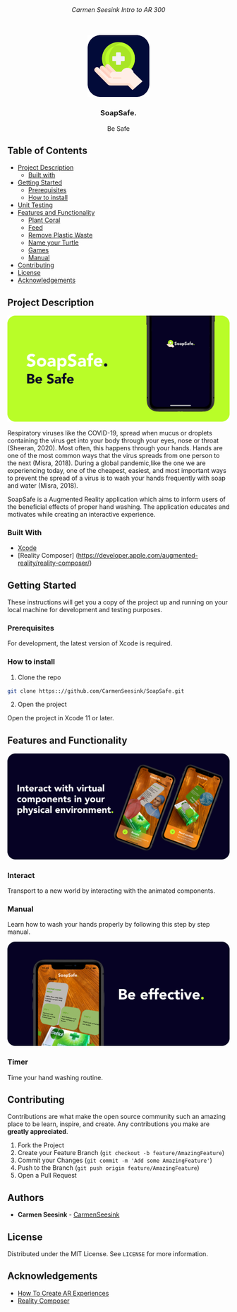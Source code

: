 <!-- PROJECT LOGO -->
<br />
<h6 align="center">Carmen Seesink Intro to AR 300</h6>
<p align="center">
</br>
   
  <a href="https://github.com/CarmenSeesink/SoapSafe ">
    <img src="Images/logo.png" alt="Logo" width="140" height="140">
  </a>
  
  <h3 align="center">SoapSafe.</h3>

  <p align="center">
    Be Safe
  </p>


<!-- TABLE OF CONTENTS -->
## Table of Contents

* [Project Description](#project-description)
  * [Built with](#built-with)
* [Getting Started](#getting-started)
  * [Prerequisites](#prerequisites)
  * [How to install](#how-to-install)
* [Unit Testing](#unit-testing)
* [Features and Functionality](#features-and-functionality)
   * [Plant Coral](#plant-coral)
   * [Feed](#multiplayer)
   * [Remove Plastic Waste](#sentences-and-score)
   * [Name your Turtle](#name-your-turtle)
   * [Games](#games)
   * [Manual](#manual)
* [Contributing](#contributing)
* [License](#license)
* [Acknowledgements](#acknowledgements)



<!--PROJECT DESCRIPTION-->
## Project Description

![image1][image1]

Respiratory viruses like the COVID-19, spread when mucus or droplets containing the virus get into your body through your eyes, nose or throat (Sheeran, 2020). Most often, this happens through your hands. Hands are one of the most common ways that the virus spreads from one person to the next (Misra, 2018). During a global pandemic,like the one we are experiencing today, one of the cheapest, easiest, and most important ways to prevent the spread of a virus is to wash your hands frequently with soap and water (Misra, 2018). 

SoapSafe is a Augmented Reality application which aims to inform users of the beneficial effects of proper hand washing. The application educates and motivates while creating an interactive experience.

### Built With

* [Xcode](https://developer.apple.com/xcode/)
* [Reality Composer] (https://developer.apple.com/augmented-reality/reality-composer/)

<!-- GETTING STARTED -->
## Getting Started

These instructions will get you a copy of the project up and running on your local machine for development and testing purposes.

### Prerequisites

For development, the latest version of Xcode is required. 

### How to install
 
1. Clone the repo
```sh
git clone https:://github.com/CarmenSeesink/SoapSafe.git
```
2. Open the project

Open the project in Xcode 11 or later.

<!-- FEATURES AND FUNCTIONALITY-->
## Features and Functionality

![image2][image2]

### Interact

Transport to a new world by interacting with the animated components.

### Manual

Learn how to wash your hands properly by following this step by step manual.

![image3][image3] 

### Timer

Time your hand washing routine.

<!-- CONTRIBUTING -->
## Contributing

Contributions are what make the open source community such an amazing place to be learn, inspire, and create. Any contributions you make are **greatly appreciated**.

1. Fork the Project
2. Create your Feature Branch (`git checkout -b feature/AmazingFeature`)
3. Commit your Changes (`git commit -m 'Add some AmazingFeature'`)
4. Push to the Branch (`git push origin feature/AmazingFeature`)
5. Open a Pull Request

<!-- AUTHORS -->
## Authors

* **Carmen Seesink** - [CarmenSeesink](https://github.com/CarmenSeesink)

<!-- LICENSE -->
## License

Distributed under the MIT License. See `LICENSE` for more information.

<!-- ACKNOWLEDGEMENTS -->
## Acknowledgements

* [How To Create AR Experiences](hhttps://medium.com/augmentop/how-to-prototype-ar-experiences-in-1-hour-using-reality-composer-803af070c7eb)
* [Reality Composer](https://developer.apple.com/augmented-reality/reality-composer/)

<!-- MARKDOWN LINKS & IMAGES -->
[image1]: Images/1.png
[image2]: Images/2.png
[image3]: Images/3.png



 
